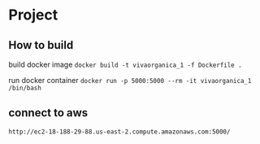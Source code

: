 # Project

## How to build

build docker image
`docker build -t vivaorganica_1 -f Dockerfile .`

run docker container
`docker run -p 5000:5000 --rm -it vivaorganica_1 /bin/bash`


## connect to aws

`http://ec2-18-188-29-88.us-east-2.compute.amazonaws.com:5000/`

